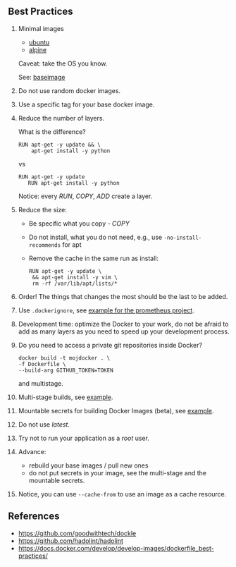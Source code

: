 ## Best Practices

1. Minimal images

   - [ubuntu](https://hub.docker.com/_/ubuntu/)
   - [alpine](https://hub.docker.com/_/alpine)

   Caveat: take the OS you know.

   See: [baseimage](https://phusion.github.io/baseimage-docker/)

2. Do not use random docker images.

4. Use a specific tag for your base docker image.

5. Reduce the number of layers.

   What is the difference?

   <pre><code>RUN apt-get -y update && \
       apt-get install -y python
   </code></pre>

   vs

   <pre><code>RUN apt-get -y update
      RUN apt-get install -y python
   </code></pre>

   Notice: every <i>RUN</i>, <i>COPY</i>, <i>ADD</i> create a layer.

6. Reduce the size:

   - Be specific what you copy - <i>COPY</i>
   - Do not install, what you do not need, e.g., use <code>-no-install-recommends</code> for apt
   - Remove the cache in the same run as install:

     <pre><code>RUN apt-get -y update \
      && apt-get install -y vim \
      rm -rf /var/lib/apt/lists/*
     </code></pre>

7. Order! The things that changes the most should be the last to be added.

8. Use <code>.dockerignore</code>, see [example for the prometheus project](https://github.com/prometheus/golang-builder/blob/master/.dockerignore).

9. Development time: optimize the Docker to your work, do not be afraid to add as many layers as you need to speed up your development process.

10. Do you need to access a private git repositories inside Docker?

    <pre><code>docker build -t mojdocker . \
    -f Dockerfile \
    --build-arg GITHUB_TOKEN=TOKEN
    </code></pre>

    and multistage.

12. Multi-stage builds, see [example](multi-stage/).

13. Mountable secrets for building Docker Images (beta), see [example](secret-mount).

14. Do not use *latest*.

15. Try not to run your application as a <i>root</i> user.

16. Advance:

    - rebuild your base images / pull new ones
    - do not put secrets in your image, see the multi-stage and the mountable secrets.

17. Notice, you can use `--cache-from` to use an image as a cache resource.

## References

- https://github.com/goodwithtech/dockle
- https://github.com/hadolint/hadolint
- https://docs.docker.com/develop/develop-images/dockerfile_best-practices/
